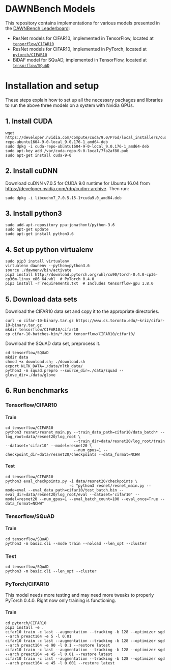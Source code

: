 # DAWNBench Models

This repository contains implementations for various models presented in the [DAWNBench Leaderboard](https://dawn.cs.stanford.edu/benchmark/):
- ResNet models for CIFAR10, implemented in TensorFlow, located at
  [`tensorflow/CIFAR10`](https://github.com/stanford-futuredata/dawn-bench-models/tree/master/tensorflow/CIFAR10)
- ResNet models for CIFAR10, implemented in PyTorch, located at
  [`pytorch/CIFAR10`](https://github.com/stanford-futuredata/dawn-bench-models/tree/master/pytorch/CIFAR10)
- BiDAF model for SQuAD, implemented in TensorFlow, located at
  [`tensorflow/SQuAD`](https://github.com/stanford-futuredata/dawn-bench-models/tree/master/tensorflow/SQuAD)

# Installation and setup

These steps explain how to set up all the necessary packages and libraries to run the above three models on a system with Nvidia GPUs.

## 1. Install CUDA

```
wget https://developer.nvidia.com/compute/cuda/9.0/Prod/local_installers/cuda-repo-ubuntu1604-9-0-local_9.0.176-1_amd64-deb
sudo dpkg -i cuda-repo-ubuntu1604-9-0-local_9.0.176-1_amd64-deb
sudo apt-key add /var/cuda-repo-9-0-local/7fa2af80.pub
sudo apt-get install cuda-9-0
```

## 2. Install cuDNN

Download cuDNN v7.0.5 for CUDA 9.0 runtime for Ubuntu 16.04 from https://developer.nvidia.com/rdp/cudnn-archive. Then run:

```
sudo dpkg -i libcudnn7_7.0.5.15-1+cuda9.0_amd64.deb
```

## 3. Install python3

```
sudo add-apt-repository ppa:jonathonf/python-3.6
sudo apt-get update
sudo apt-get install python3.6
```

## 4. Set up python virtualenv

```
sudo pip3 install virtualenv
virtualenv dawnenv --python=python3.6
source ./dawnenv/bin/activate
pip3 install http://download.pytorch.org/whl/cu90/torch-0.4.0-cp36-cp36m-linux_x86_64.whl  # PyTorch 0.4.0
pip3 install -r requirements.txt  # Includes tensorflow-gpu 1.8.0
```

## 5. Download data sets

Download the CIFAR10 data set and copy it to the appropriate directories.

```
curl -o cifar-10-binary.tar.gz https://www.cs.toronto.edu/~kriz/cifar-10-binary.tar.gz
mkdir tensorflow/CIFAR10/cifar10
cp cifar-10-batches-bin/*.bin tensorflow/CIFAR10/cifar10/
```

Download the SQuAD data set, preprocess it.

```
cd tensorflow/SQUaD
mkdir data
chmod +x download.sh; ./download.sh
export NLTK_DATA=./data/nltk_data/
python3 -m squad.prepro --source_dir=./data/squad --glove_dir=./data/glove
```

## 6. Run benchmarks

### Tensorflow/CIFAR10

#### Train

```
cd tensorflow/CIFAR10
python3 resnet/resnet_main.py --train_data_path=cifar10/data_batch* --log_root=data/resnet20/log_root \
                              --train_dir=data/resnet20/log_root/train --dataset='cifar10' --model=resnet20 \
                              --num_gpus=1 --checkpoint_dir=data/resnet20/checkpoints --data_format=NCHW
```

#### Test

```
cd tensorflow/CIFAR10
python3 eval_checkpoints.py -i data/resnet20/checkpoints \
                            -c "python3 resnet/resnet_main.py --mode=eval --eval_data_path=cifar10/test_batch.bin --eval_dir=data/resnet20/log_root/eval --dataset='cifar10' --model=resnet20 --num_gpus=1 --eval_batch_count=100 --eval_once=True --data_format=NCHW"
```

### Tensorflow/SQuAD

#### Train

```
cd tensorflow/SQuAD
python3 -m basic.cli --mode train --noload --len_opt --cluster
```

### Test

```
cd tensorflow/SQuAD
python3 -m basic.cli --len_opt --cluster
```

### PyTorch/CIFAR10

This model needs more testing and may need more tweaks to properly PyTorch 0.4.0. Right now only training is functioning.

#### Train

```
cd pytorch/CIFAR10
pip3 install -e .
cifar10 train -c last --augmentation --tracking -b 128 --optimizer sgd --arch preact164 -e 5 -l 0.01
cifar10 train -c last --augmentation --tracking -b 128 --optimizer sgd --arch preact164 -e 90 -l 0.1 --restore latest
cifar10 train -c last --augmentation --tracking -b 128 --optimizer sgd --arch preact164 -e 45 -l 0.01 --restore latest
cifar10 train -c last --augmentation --tracking -b 128 --optimizer sgd --arch preact164 -e 45 -l 0.001 --restore latest
```

